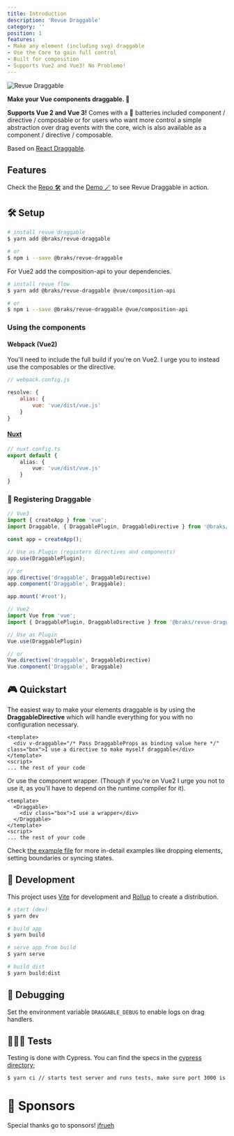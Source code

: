 ```yaml
---
title: Introduction 
description: 'Revue Draggable' 
category: ''
position: 1 
features:
- Make any element (including svg) draggable
- Use the Core to gain full control
- Built for composition
- Supports Vue2 and Vue3! No Problemo!
---
```


<img src="/revue-draggable.gif" alt="Revue Draggable" />

**Make your Vue components draggable. 🤏**

**Supports Vue 2 and Vue 3!** Comes with a 🔋 batteries included component / directive / composable or for users who
want more control a simple abstraction over drag events with the core, wich is also available as a component / directive
/ composable.

Based on [React Draggable](https://www.npmjs.com/package/react-draggable#draggablecore).

## Features

<list :items="features"></list>

Check the [Repo 🛠](https://github.com/bcakmakoglu/revue-draggable) and
the [Demo 🪄](https://revue-draggable.vercel.app/) to see Revue Draggable in action.

## 🛠 Setup

```bash
# install revue draggable
$ yarn add @braks/revue-draggable

# or
$ npm i --save @braks/revue-draggable
```

For Vue2 add the composition-api to your dependencies.
```bash
# install revue flow
$ yarn add @braks/revue-draggable @vue/composition-api

# or
$ npm i --save @braks/revue-draggable @vue/composition-api
```

### Using the components

#### Webpack (Vue2)

You'll need to include the full build if you're on Vue2.
I urge you to instead use the composables or the directive.
```js
// webpack.config.js

resolve: {
    alias: {
        vue: 'vue/dist/vue.js'
    }
}
```

#### [Nuxt](https://nuxtjs.org/)

```ts {}[nuxt.config.ts]
// nuxt.config.ts
export default {
    alias: {
        vue: 'vue/dist/vue.js'
    }
}
```

### 🔌 Registering Draggable

```ts {}[main.ts]
// Vue3
import { createApp } from 'vue';
import Draggable, { DraggablePlugin, DraggableDirective } from '@braks/revue-draggable';

const app = createApp();

// Use as Plugin (registers directives and components)
app.use(DraggablePlugin);

// or
app.directive('draggable', DraggableDirective)
app.component('Draggable', Draggable);

app.mount('#root');
```

```ts {}[main.ts]
// Vue2 
import Vue from 'vue';
import { DraggablePlugin, DraggableDirective } from '@braks/revue-draggable';

// Use as Plugin
Vue.use(DraggablePlugin)

// or
Vue.directive('draggable', DraggableDirective)
Vue.component('Draggable', Draggable)
```

## 🎮 Quickstart

The easiest way to make your elements draggable is by using the **DraggableDirective** which will handle everything for you
with no configuration necessary.

````vue {}[App.vue]
<template>
  <div v-draggable="/* Pass DraggableProps as binding value here */" class="box">I use a directive to make myself draggable</div>
</template>
<script>
... the rest of your code
````

Or use the component wrapper.
(Though if you're on Vue2 I urge you not to use it, as you'll have to depend on the runtime compiler for it).
````vue {}[App.vue]
<template>
  <Draggable>
    <div class="box">I use a wrapper</div>
  </Draggable>
</template>
<script>
... the rest of your code
````

Check [the example file](./example/App.vue) for more in-detail examples like dropping elements, setting boundaries or syncing states.

## 🧪 Development

This project uses [Vite](https://vitejs.dev/) for development and [Rollup](https://rollupjs.org/) to create a distribution.

```bash
# start (dev)
$ yarn dev

# build app
$ yarn build

# serve app from build
$ yarn serve

# build dist
$ yarn build:dist
```

## 🐛 Debugging

Set the environment variable `DRAGGABLE_DEBUG` to enable logs on drag handlers.

## 🕵🏻‍♂️ Tests

Testing is done with Cypress.
You can find the specs in the [cypress directory](/cypress);
```bash
$ yarn ci // starts test server and runs tests, make sure port 3000 is open
```

# 💝 Sponsors

Special thanks go to sponsors!
[jfrueh](https://github.com/jfrueh)
